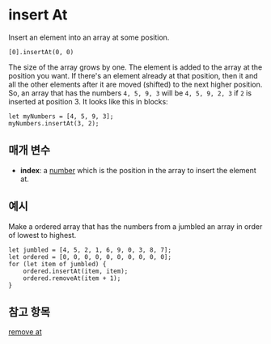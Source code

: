 # insert At

Insert an element into an array at some position.

```sig
[0].insertAt(0, 0)
```

The size of the array grows by one. The element is added to the array at the position you want. If there's an element already at that position, then it and all the other elements after it are moved (shifted) to the next higher position. So, an array that has the numbers `4, 5, 9, 3` will be `4, 5, 9, 2, 3` if `2` is inserted at position 3. It looks like this in blocks:

```block
let myNumbers = [4, 5, 9, 3];
myNumbers.insertAt(3, 2);
```

## 매개 변수

* **index**: a [number](/types/number) which is the position in the array to insert the element at.

## 예시

Make a ordered array that has the numbers from a jumbled an array in order of lowest to highest.

```blocks
let jumbled = [4, 5, 2, 1, 6, 9, 0, 3, 8, 7];
let ordered = [0, 0, 0, 0, 0, 0, 0, 0, 0, 0];
for (let item of jumbled) {
    ordered.insertAt(item, item);
    ordered.removeAt(item + 1);
}
```

## 참고 항목

[remove at](/reference/arrays/remove-at)